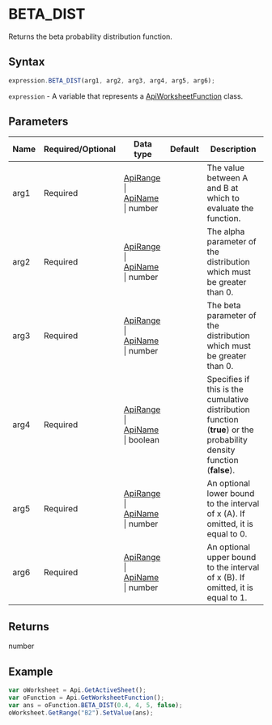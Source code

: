# BETA_DIST

Returns the beta probability distribution function.

## Syntax

```javascript
expression.BETA_DIST(arg1, arg2, arg3, arg4, arg5, arg6);
```

`expression` - A variable that represents a [ApiWorksheetFunction](../ApiWorksheetFunction.md) class.

## Parameters

| **Name** | **Required/Optional** | **Data type** | **Default** | **Description** |
| ------------- | ------------- | ------------- | ------------- | ------------- |
| arg1 | Required | [ApiRange](../../ApiRange/ApiRange.md) \| [ApiName](../../ApiName/ApiName.md) \| number |  | The value between A and B at which to evaluate the function. |
| arg2 | Required | [ApiRange](../../ApiRange/ApiRange.md) \| [ApiName](../../ApiName/ApiName.md) \| number |  | The alpha parameter of the distribution which must be greater than 0. |
| arg3 | Required | [ApiRange](../../ApiRange/ApiRange.md) \| [ApiName](../../ApiName/ApiName.md) \| number |  | The beta parameter of the distribution which must be greater than 0. |
| arg4 | Required | [ApiRange](../../ApiRange/ApiRange.md) \| [ApiName](../../ApiName/ApiName.md) \| boolean |  | Specifies if this is the cumulative distribution function (**true**) or the probability density function (**false**). |
| arg5 | Required | [ApiRange](../../ApiRange/ApiRange.md) \| [ApiName](../../ApiName/ApiName.md) \| number |  | An optional lower bound to the interval of x (A). If omitted, it is equal to 0. |
| arg6 | Required | [ApiRange](../../ApiRange/ApiRange.md) \| [ApiName](../../ApiName/ApiName.md) \| number |  | An optional upper bound to the interval of x (B). If omitted, it is equal to 1. |

## Returns

number

## Example



```javascript editor-xlsx
var oWorksheet = Api.GetActiveSheet();
var oFunction = Api.GetWorksheetFunction();
var ans = oFunction.BETA_DIST(0.4, 4, 5, false);
oWorksheet.GetRange("B2").SetValue(ans);
```
